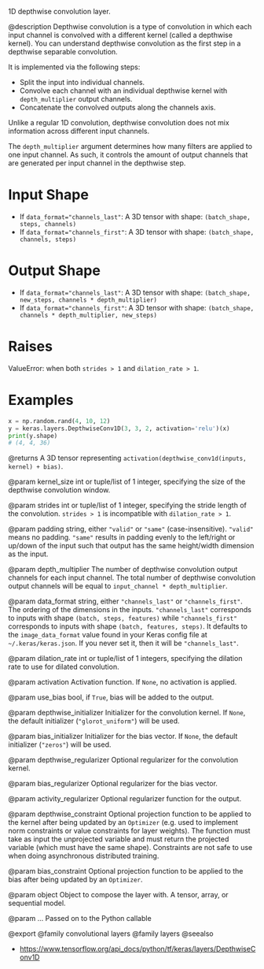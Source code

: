 1D depthwise convolution layer.

@description
Depthwise convolution is a type of convolution in which each input channel
is convolved with a different kernel (called a depthwise kernel). You can
understand depthwise convolution as the first step in a depthwise separable
convolution.

It is implemented via the following steps:

- Split the input into individual channels.
- Convolve each channel with an individual depthwise kernel with
  `depth_multiplier` output channels.
- Concatenate the convolved outputs along the channels axis.

Unlike a regular 1D convolution, depthwise convolution does not mix
information across different input channels.

The `depth_multiplier` argument determines how many filters are applied to
one input channel. As such, it controls the amount of output channels that
are generated per input channel in the depthwise step.

# Input Shape
- If `data_format="channels_last"`:
    A 3D tensor with shape: `(batch_shape, steps, channels)`
- If `data_format="channels_first"`:
    A 3D tensor with shape: `(batch_shape, channels, steps)`

# Output Shape
- If `data_format="channels_last"`:
    A 3D tensor with shape:
    `(batch_shape, new_steps, channels * depth_multiplier)`
- If `data_format="channels_first"`:
    A 3D tensor with shape:
    `(batch_shape, channels * depth_multiplier, new_steps)`

# Raises
ValueError: when both `strides > 1` and `dilation_rate > 1`.

# Examples
```python
x = np.random.rand(4, 10, 12)
y = keras.layers.DepthwiseConv1D(3, 3, 2, activation='relu')(x)
print(y.shape)
# (4, 4, 36)
```

@returns
A 3D tensor representing
`activation(depthwise_conv1d(inputs, kernel) + bias)`.

@param kernel_size
int or tuple/list of 1 integer, specifying the size of the
depthwise convolution window.

@param strides
int or tuple/list of 1 integer, specifying the stride length
of the convolution. `strides > 1` is incompatible with
`dilation_rate > 1`.

@param padding
string, either `"valid"` or `"same"` (case-insensitive).
`"valid"` means no padding. `"same"` results in padding evenly to
the left/right or up/down of the input such that output has the same
height/width dimension as the input.

@param depth_multiplier
The number of depthwise convolution output channels
for each input channel. The total number of depthwise convolution
output channels will be equal to `input_channel * depth_multiplier`.

@param data_format
string, either `"channels_last"` or `"channels_first"`.
The ordering of the dimensions in the inputs. `"channels_last"`
corresponds to inputs with shape `(batch, steps, features)`
while `"channels_first"` corresponds to inputs with shape
`(batch, features, steps)`. It defaults to the `image_data_format`
value found in your Keras config file at `~/.keras/keras.json`.
If you never set it, then it will be `"channels_last"`.

@param dilation_rate
int or tuple/list of 1 integers, specifying the dilation
rate to use for dilated convolution.

@param activation
Activation function. If `None`, no activation is applied.

@param use_bias
bool, if `True`, bias will be added to the output.

@param depthwise_initializer
Initializer for the convolution kernel.
If `None`, the default initializer (`"glorot_uniform"`)
will be used.

@param bias_initializer
Initializer for the bias vector. If `None`, the
default initializer (`"zeros"`) will be used.

@param depthwise_regularizer
Optional regularizer for the convolution kernel.

@param bias_regularizer
Optional regularizer for the bias vector.

@param activity_regularizer
Optional regularizer function for the output.

@param depthwise_constraint
Optional projection function to be applied to the
kernel after being updated by an `Optimizer` (e.g. used to implement
norm constraints or value constraints for layer weights). The
function must take as input the unprojected variable and must return
the projected variable (which must have the same shape). Constraints
are not safe to use when doing asynchronous distributed training.

@param bias_constraint
Optional projection function to be applied to the
bias after being updated by an `Optimizer`.

@param object
Object to compose the layer with. A tensor, array, or sequential model.

@param ...
Passed on to the Python callable

@export
@family convolutional layers
@family layers
@seealso
+ <https://www.tensorflow.org/api_docs/python/tf/keras/layers/DepthwiseConv1D>
